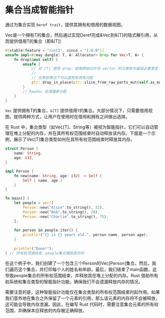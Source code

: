 # 集合当成智能指针

通过为集合实现 `Deref trait`，提供其拥有和借用的数据视图。

Vec是一个拥有T的集合，然后通过实现Deref完成&Vec到&[T]的隐式解引用，从而提供借用T的集合（即&[T]）

```rust
#[stable(feature = "rust1", since = "1.0.0")]
unsafe impl<#[may_dangle] T, A: Allocator> Drop for Vec<T, A> {
    fn drop(&mut self) {
        unsafe {
            // 对 [T] 使用 drop，使用原始切片将 vector 的元素称为最弱必要类型；
            //
            // 在某些情况下可以避免有效性问题
            ptr::drop_in_place(ptr::slice_from_raw_parts_mut(self.as_mut_ptr(), self.len))
        }
        // RawVec 处理重新分配
    }
}
```

`Vec` 提供拥有T的集合，`&[T]` 提供借用`T`的集合。大部分情况下，只需要借用视图，提供两种方式，让用户在使用时在借用和拥有之间做出选择。

在 Rust 中，集合类型（如Vec[T]、String等）被视为智能指针。它们可以自动管理在堆上分配的内存，并在其所有权范围结束时自动释放该内存。下面是一个示例，展示了Vec[T]集合类型如何在其所有权范围结束时释放其内存。

```rust
struct Person {
    name: String,
    age: i32,
}

impl Person {
    fn new(name: String, age: i32) -> Self {
        Self { name, age }
    }
}

fn main() {
    let people = vec![
        Person::new("Alice".to_string(), 32),
        Person::new("Bob".to_string(), 28),
        Person::new("Charlie".to_string(), 75),
    ];
    
    for person in people.iter() {
        println!("{} is {} years old.", person.name, person.age);
    }
    
    println!("Done!");
} // 所有权范围结束，people集合释放其内存

```

在这个例子中，我们创建了一个包含三个Person的Vec[Person]集合。然后，我们遍历这个集合，并打印每个人的姓名和年龄。最后，我们结束了main函数，这导致people集合的所有权范围结束，并释放其在堆上分配的内存。Rust 借助所有权系统和集合类型的智能指针功能，确保我们不会遗漏释放内存的情况。

需要注意的是，这种智能指针功能仅在集合类型的所有权范围结束时起作用。如果我们意外地在集合之外保留了一个元素的引用，那么该元素的内存将不会被释放，这可能会导致内存泄漏。因此，在编写 Rust 代码时，需要注意集合元素的所有权范围，并确保本应释放的内存被正确释放。
